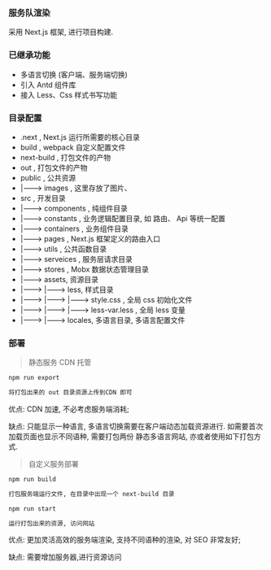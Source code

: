 ### 服务队渲染

采用 Next.js 框架, 进行项目构建.

### 已继承功能

- 多语言切换 (客户端、服务端切换)
- 引入 Antd 组件库
- 接入 Less、Css 样式书写功能

### 目录配置

- .next , Next.js 运行所需要的核心目录
- build , webpack 自定义配置文件
- next-build , 打包文件的产物
- out , 打包文件的产物
- public , 公共资源
- |---> images , 这里存放了图片、
- src , 开发目录
- |---> components , 纯组件目录
- |---> constants , 业务逻辑配置目录, 如 路由、 Api 等统一配置
- |---> containers , 业务组件目录
- |---> pages , Next.js 框架定义的路由入口
- |---> utils , 公共函数目录
- |---> serveices , 服务层请求目录
- |---> stores , Mobx 数据状态管理目录
- |---> assets, 资源目录
- |---> |---> less, 样式目录
- |---> |---> |---> style.css , 全局 css 初始化文件
- |---> |---> |---> less-var.less , 全局 less 变量
- |---> |---> locales, 多语言目录, 多语言配置文件

### 部署

> 静态服务 CDN 托管

```bash
npm run export

将打包出来的 out 目录资源上传到CDN 即可
```

优点: CDN 加速, 不必考虑服务端消耗;

缺点: 只能显示一种语言, 多语言切换需要在客户端动态加载资源进行. 如需要首次加载页面也显示不同语种, 需要打包两份 静态多语言网站, 亦或者使用如下打包方式.

> 自定义服务部署

```bash
npm run build

打包服务端运行文件, 在目录中出现一个 next-build 目录

npm run start

运行打包出来的资源, 访问网站
```

优点: 更加灵活高效的服务端渲染, 支持不同语种的渲染, 对 SEO 非常友好;

缺点: 需要增加服务器,进行资源访问
